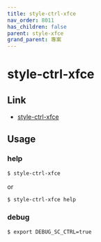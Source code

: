 ```yaml
---
title: style-ctrl-xfce
nav_order: 8011
has_children: false
parent: style-xfce
grand_parent: 專案
---
```


# style-ctrl-xfce


## Link

* [style-ctrl-xfce](https://github.com/samwhelp/note-about-manjaro/tree/gh-pages/_demo/project/style-xfce/style-ctrl)


## Usage


### help

``` sh
$ style-ctrl-xfce
```

or

``` sh
$ style-ctrl-xfce help
```


### debug

``` sh
$ export DEBUG_SC_CTRL=true
```
